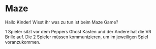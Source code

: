 # Maze

Hallo Kinder!
Wisst ihr was zu tun ist beim Maze Game?

1 Spieler sitzt vor dem Peppers Ghost Kasten und der Andere hat die VR Brille auf.
Die 2 Spieler müssen kommunizieren, um im jeweiligen Spiel voranzukommen.